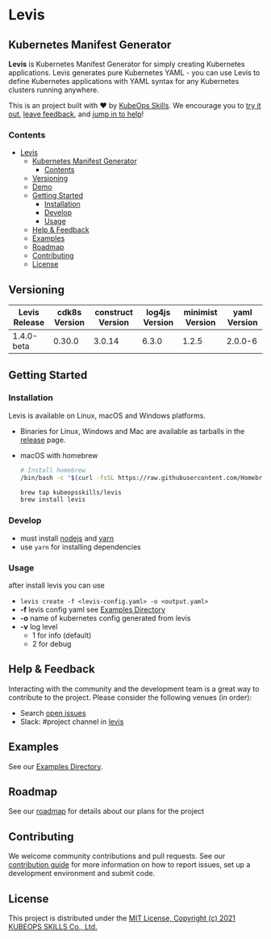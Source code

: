 # Levis

## Kubernetes Manifest Generator

**Levis** is Kubernetes Manifest Generator for simply creating Kubernetes applications. Levis generates pure Kubernetes YAML - you can use Levis to define Kubernetes applications with YAML syntax for any Kubernetes clusters running anywhere.

This is an project built with ❤️ by [KubeOps Skills](https://www.kubeops.guru). We encourage you to [try it out](#getting-started), [leave feedback](#help--feedback), and [jump in to help](#contributing)!

### Contents
- [Levis](#levis)
  - [Kubernetes Manifest Generator](#kubernetes-manifest-generator)
    - [Contents](#contents)
  - [Versioning](#versioning)
  - [Demo](#demo)
  - [Getting Started](#getting-started)
    - [Installation](#installation)
    - [Develop](#develop)
    - [Usage](#usage)
  - [Help & Feedback](#help--feedback)
  - [Examples](#examples)
  - [Roadmap](#roadmap)
  - [Contributing](#contributing)
  - [License](#license)

## Versioning
| Levis Release |cdk8s Version | construct Version | log4js Version | minimist Version | yaml Version |
|----------------|------------ |---------------------|----------------------|------------------|------------------|
| 1.4.0-beta| 0.30.0 | 3.0.14 | 6.3.0 | 1.2.5 | 2.0.0-6 |

## Getting Started
### Installation
Levis is available on Linux, macOS and Windows platforms.
- Binaries for Linux, Windows and Mac are available as tarballs in the [release](https://github.com/kubeopsskills/levis/releases) page.

- macOS with homebrew
  ```bash
  # Install homebrew
  /bin/bash -c "$(curl -fsSL https://raw.githubusercontent.com/Homebrew/install/HEAD/install.sh)"
  ```

  ```bash
  brew tap kubeopsskills/levis
  brew install levis
  ```

### Develop
- must install [nodejs](https://nodejs.org/en/) and [yarn](https://classic.yarnpkg.com/lang/en/docs/install/)
- use `yarn` for installing dependencies

### Usage
after install levis you can use
- `levis create -f <levis-config.yaml> -o <output.yaml>`
- **-f** levis config yaml see [Examples Directory](./examples)
- **-o** name of kubernetes config generated from levis
- **-v** log level
  -  1 for info (default)
  -  2 for debug

## Help & Feedback
Interacting with the community and the development team is a great way to
contribute to the project. Please consider the following venues (in order):

* Search [open issues](https://github.com/kubeopsskills/levis/issues)
* Slack: #project channel in [levis](https://levis-k8s.slack.com)

## Examples

See our [Examples Directory](./examples).

## Roadmap

See our [roadmap](https://github.com/kubeopsskills/levis/projects/1) for details about our plans for the project

## Contributing

We welcome community contributions and pull requests. See our [contribution
guide](./CONTRIBUTING.md) for more information on how to report issues, set up a
development environment and submit code.

## License

This project is distributed under the [MIT License, Copyright (c) 2021 KUBEOPS SKILLS Co., Ltd.](./LICENSE)
